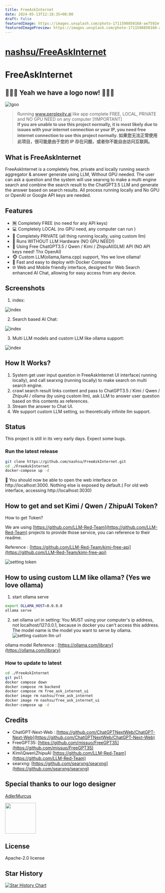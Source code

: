 ```yaml
---
title: FreeAskInternet
date: 2024-05-13T12:18:35+08:00
draft: False
featuredImage: https://images.unsplash.com/photo-1711598850168-ae7592efc741?ixid=M3w0NjAwMjJ8MHwxfHJhbmRvbXx8fHx8fHx8fDE3MTU1NzM4MjJ8&ixlib=rb-4.0.3
featuredImagePreview: https://images.unsplash.com/photo-1711598850168-ae7592efc741?ixid=M3w0NjAwMjJ8MHwxfHJhbmRvbXx8fHx8fHx8fDE3MTU1NzM4MjJ8&ixlib=rb-4.0.3
---
```


# [nashsu/FreeAskInternet](https://github.com/nashsu/FreeAskInternet)

# FreeAskInternet

## 🎉🎉🎉 Yeah we have a logo now! 🎉🎉🎉

![lgoo](./doc/logo-20240412.png)

> Running www.perplexity.ai like app complete FREE, LOCAL, PRIVATE and NO GPU NEED on any computer
> [!IMPORTANT]  
> **If you are unable to use this project normally, it is most likely due to issues with your internet connection or your IP, you need free internet connection to use this project normally. 如果您无法正常使用此项目，很可能是由于您的 IP 存在问题，或者你不能自由访问互联网。**

## What is FreeAskInternet

FreeAskInternet is a completely free, private and locally running search aggregator & answer generate using LLM, Without GPU needed. The user can ask a question and the system will use searxng to make a multi engine search and combine the search result to the ChatGPT3.5 LLM and generate the answer based on search results. All process running locally and  No GPU or OpenAI or Google API keys are needed.

## Features

- 🈚️ Completely FREE (no need for any API keys)
- 💻 Completely LOCAL (no GPU need, any computer can run )
- 🔐 Completely PRIVATE (all thing running locally, using custom llm)
- 👻 Runs WITHOUT LLM Hardware (NO GPU NEED!)
- 🤩 Using Free ChatGPT3.5 / Qwen / Kimi / ZhipuAI(GLM) API (NO API keys need! Thx OpenAI)
- 🐵 Custom LLM(ollama,llama.cpp) support, Yes we love ollama!
- 🚀 Fast and easy to deploy with Docker Compose
- 🌐 Web and Mobile friendly interface, designed for Web Search enhanced AI Chat, allowing for easy access from any device.

## Screenshots

1. index:

![index](./doc/index.png)

2. Search based AI Chat:

![index](./doc/Screenshot-4.png)

3. Multi LLM models and custom LLM like ollama support:

![index](./doc/Screenshot-5.png)

## How It Works?

1. System get user input question in FreeAskInternet UI interface( running locally), and call searxng (running locally) to make search on multi search engine.
2. crawl search result links content and pass to ChatGPT3.5 / Kimi / Qwen / ZhipuAI / ollama (by using custom llm), ask LLM to answer user question based on this contents as references.
3. Stream the answer to Chat UI.
4. We support custom LLM setting, so theoretically infinite llm support.

## Status

This project is still in its very early days. Expect some bugs.

### Run the latest release

```bash
git clone https://github.com/nashsu/FreeAskInternet.git
cd ./FreeAskInternet
docker-compose up -d 
```

🎉 You should now be able to open the web interface on http://localhost:3000. Nothing else is exposed by default.( For old web interface, accessing  http://localhost:3030)

## How to get and set Kimi / Qwen / ZhipuAI Token?

How to get Token?

We are using [https://github.com/LLM-Red-Team](https://github.com/LLM-Red-Team) projects to provide those service, you can reference to their readme.

Reference : [https://github.com/LLM-Red-Team/kimi-free-api](https://github.com/LLM-Red-Team/kimi-free-api)

![setting token](./doc/Screenshot-3.png)

## How to using custom LLM like ollama? (Yes we love ollama)

1. start ollama serve

```bash
export OLLAMA_HOST=0.0.0.0
ollama serve
```

2. set ollama url in setting:
You MUST using your computer's ip address, not localhost/127.0.0.1, because in docker you can't access this address.
The model name is the model you want to serve by ollama.
![setting custom llm url](./doc/Screenshot-2.png)

ollama model Reference : [https://ollama.com/library](https://ollama.com/library)

### How to update to latest

```bash
cd ./FreeAskInternet
git pull
docker compose down
docker compose rm backend
docker compose rm free_ask_internet_ui
docker image rm nashsu/free_ask_internet
docker image rm nashsu/free_ask_internet_ui
docker-compose up -d
```

## Credits

- ChatGPT-Next-Web : [https://github.com/ChatGPTNextWeb/ChatGPT-Next-Web](https://github.com/ChatGPTNextWeb/ChatGPT-Next-Web)
- FreeGPT35: [https://github.com/missuo/FreeGPT35](https://github.com/missuo/FreeGPT35)
- Kimi\Qwen\ZhipuAI [https://github.com/LLM-Red-Team](https://github.com/LLM-Red-Team)
- searxng: [https://github.com/searxng/searxng](https://github.com/searxng/searxng)

## Special thanks to our logo designer

[AdlerMurcus](https://github.com/AdlerMurcus)

<a href="https://github.com/AdlerMurcus">
  <img src="https://avatars.githubusercontent.com/u/40649955?v=4" width="100" height="100" class="avatar avatar-user width-full border color-bg-default"/>
</a>

## License

Apache-2.0 license

## Star History

[![Star History Chart](https://api.star-history.com/svg?repos=nashsu/FreeAskInternet&type=Date)](https://star-history.com/#nashsu/FreeAskInternet&Date)

